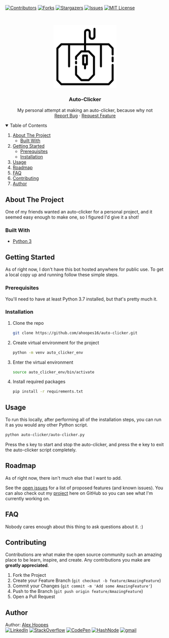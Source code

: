 <!--
*** Thanks for checking out the Best-README-Template. If you have a suggestion
*** that would make this better, please fork the repo and create a pull request
*** or simply open an issue with the tag "enhancement".
*** Thanks again! Now go create something AMAZING! :D
***
***
***
*** To avoid retyping too much info. Do a search and replace for the following:
*** github_username, repo_name, twitter_handle, email, project_title, project_description
-->

<!-- PROJECT SHIELDS -->
<!--
*** I'm using markdown "reference style" links for readability.
*** Reference links are enclosed in brackets [ ] instead of parentheses ( ).
*** See the bottom of this document for the declaration of the reference variables
*** for contributors-url, forks-url, etc. This is an optional, concise syntax you may use.
*** https://www.markdownguide.org/basic-syntax/#reference-style-links
-->

[![Contributors][contributors-shield]][contributors-url]
[![Forks][forks-shield]][forks-url]
[![Stargazers][stars-shield]][stars-url]
[![Issues][issues-shield]][issues-url]
[![MIT License][license-shield]][license-url]

<!-- PROJECT LOGO -->
<br />
<p align="center">
  <a href="https://github.com/ahoopes16/auto-clicker">
    <img src="images/logo.png" alt="Logo" width="200" height="200">
  </a>

  <h3 align="center">Auto-Clicker</h3>

  <p align="center">
    My personal attempt at making an auto-clicker, because why not
    <br />
    <a href="https://github.com/ahoopes16/auto-clicker/issues/new/choose">Report Bug</a>
    ·
    <a href="https://github.com/ahoopes16/auto-clicker/issues/new/choose">Request Feature</a>
  </p>
</p>

<!-- TABLE OF CONTENTS -->
<details open="open">
  <summary>Table of Contents</summary>
  <ol>
    <li>
      <a href="#about-the-project">About The Project</a>
      <ul>
        <li><a href="#built-with">Built With</a></li>
      </ul>
    </li>
    <li>
      <a href="#getting-started">Getting Started</a>
      <ul>
        <li><a href="#prerequisites">Prerequisites</a></li>
        <li><a href="#installation">Installation</a></li>
      </ul>
    </li>
    <li><a href="#usage">Usage</a></li>
    <li><a href="#roadmap">Roadmap</a></li>
    <li><a href="#faq">FAQ</a></li>
    <li><a href="#contributing">Contributing</a></li>
    <li><a href="#author">Author</a></li>
  </ol>
</details>

<!-- ABOUT THE PROJECT -->

## About The Project

One of my friends wanted an auto-clicker for a personal project, and it seemed easy enough to make one, so I figured I'd give it a shot!

### Built With

- [Python 3](https://www.python.org/)

<!-- GETTING STARTED -->

## Getting Started

As of right now, I don't have this bot hosted anywhere for public use. To get a local copy up and running follow these simple steps.

### Prerequisites

You'll need to have at least Python 3.7 installed, but that's pretty much it.

### Installation

1. Clone the repo
   ```sh
   git clone https://github.com/ahoopes16/auto-clicker.git
   ```
2. Create virtual environment for the project
   ```sh
   python -m venv auto_clicker_env
   ```
3. Enter the virtual environment
   ```sh
   source auto_clicker_env/bin/activate
   ```
4. Install required packages
   ```sh
   pip install -r requirements.txt
   ```

<!-- USAGE EXAMPLES -->

## Usage

To run this locally, after performing all of the installation steps, you can run it as you would any other Python script.

```sh
python auto-clicker/auto-clicker.py
```

Press the <keyboard>s</keyboard> key to start and stop the auto-clicker, and press the <keyboard>e</keyboard> key to exit the auto-clicker script completely.

<!-- ROADMAP -->

## Roadmap

As of right now, there isn't much else that I want to add.

See the [open issues](https://github.com/ahoopes16/auto-clicker/issues) for a list of proposed features (and known issues).
You can also check out my [project](https://github.com/ahoopes16/auto-clicker/projects/1) here on GitHub so you can see what I'm currently working on.

<!-- FAQ -->

## FAQ

Nobody cares enough about this thing to ask questions about it. :)

<!-- CONTRIBUTING -->

## Contributing

Contributions are what make the open source community such an amazing place to be learn, inspire, and create. Any contributions you make are **greatly appreciated**.

1. Fork the Project
2. Create your Feature Branch (`git checkout -b feature/AmazingFeature`)
3. Commit your Changes (`git commit -m 'Add some AmazingFeature'`)
4. Push to the Branch (`git push origin feature/AmazingFeature`)
5. Open a Pull Request

<!-- CONTACT -->

## Author

Author: [Alex Hoopes](https://github.com/ahoopes16)
<br>
[![LinkedIn](https://img.shields.io/badge/-LINKEDIN-blue?style=for-the-badge&logo=linkedin&logoColor=white&link=https://www.linkedin.com/in/kevin-alex-hoopes/)](https://www.linkedin.com/in/kevin-alex-hoopes/)
[![StackOverflow](https://img.shields.io/badge/-STACKOVERFLOW-orange?style=for-the-badge&logo=stack-overflow&logoColor=white&color=FE7A16&link=https://stackoverflow.com/users/14123656/kevin-hoopes)](https://stackoverflow.com/users/14123656/kevin-hoopes)
[![CodePen](https://img.shields.io/badge/-CODEPEN-black?style=for-the-badge&logo=codepen&logoColor=white&color=000000&link=https://codepen.io/ahoopes16)](https://codepen.io/ahoopes16)
[![HashNode](https://img.shields.io/badge/-HASHNODE-blue?style=for-the-badge&logo=hashnode&logoColor=white&color=2962FF&link=https://hashnode.com/@ahoopes16)](https://hashnode.com/@ahoopes16)
[![gmail](https://img.shields.io/badge/-GMAIL-orange?style=for-the-badge&logo=gmail&logoColor=white&color=EA4335&link=mailto:kevin.alex.hoopes@gmail.com)](mailto:kevin.alex.hoopes@gmail.com)

<!-- MARKDOWN LINKS & IMAGES -->
<!-- https://www.markdownguide.org/basic-syntax/#reference-style-links -->

[contributors-shield]: https://img.shields.io/github/contributors/ahoopes16/auto-clicker.svg?style=for-the-badge
[contributors-url]: https://github.com/ahoopes16/auto-clicker/graphs/contributors
[forks-shield]: https://img.shields.io/github/forks/ahoopes16/auto-clicker.svg?style=for-the-badge
[forks-url]: https://github.com/ahoopes16/auto-clicker/network/members
[stars-shield]: https://img.shields.io/github/stars/ahoopes16/auto-clicker.svg?style=for-the-badge
[stars-url]: https://github.com/ahoopes16/auto-clicker/stargazers
[issues-shield]: https://img.shields.io/github/issues/ahoopes16/auto-clicker.svg?style=for-the-badge
[issues-url]: https://github.com/ahoopes16/auto-clicker/issues
[license-shield]: https://img.shields.io/github/license/ahoopes16/auto-clicker.svg?style=for-the-badge
[license-url]: https://github.com/ahoopes16/auto-clicker/blob/master/LICENSE.txt
[product-screenshot]: images/clotho-demo.gif
